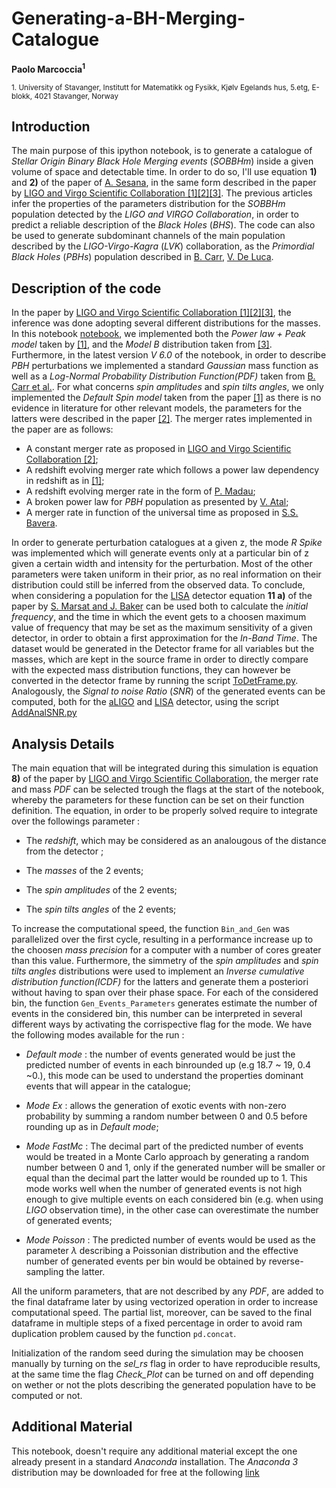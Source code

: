 # Generating-a-BH-Merging-Catalogue
**Paolo Marcoccia<sup>1</sup>**

<sub>1. University of Stavanger, Institutt for Matematikk og Fysikk, Kjølv Egelands hus, 5.etg, E-blokk, 4021 Stavanger, Norway </sub> 
## Introduction ##

The main purpose of this ipython notebook, is to generate a catalogue of _Stellar Origin Binary Black Hole Merging events_ (_SOBBHm_) inside a given volume of space and detectable time.
In order to do so, I'll use equation **1)** and **2)** of the paper of [A. Sesana](https://arxiv.org/abs/1602.06951), in the same form described in the paper by [LIGO and Virgo Scientific Collaboration [1]](https://arxiv.org/abs/2111.03634)[[2]](https://arxiv.org/abs/2010.14533)[[3]](https://arxiv.org/abs/1811.12940).
The previous articles infer the properties of the parameters distribution for the _SOBBHm_ population detected by the _LIGO and VIRGO Collaboration_, in order to predict a reliable description of the _Black Holes_ (_BHS_).
The code can also be used to generate subdominant channels of the main population described by the _LIGO-Virgo-Kagra_ (_LVK_) collaboration, as the _Primordial Black Holes_ (_PBHs_) population described in [B. Carr](https://journals.aps.org/prd/abstract/10.1103/PhysRevD.96.023514), [V. De Luca](https://arxiv.org/abs/2106.13769).

## Description of the code ##

In the paper by [LIGO and Virgo Scientific Collaboration [1]](https://arxiv.org/abs/2111.03634)[[2]](https://arxiv.org/abs/2010.14533)[[3]](https://arxiv.org/abs/1811.12940), the inference was done adopting several different distributions for the masses.
In this notebook [notebook](https://github.com/KuZa91/Generating-a-BH-Merging-Catalogue/blob/master/BHCatalogV6.0.ipynb), we implemented both the _Power law + Peak model_ taken by [[1]](https://arxiv.org/abs/2111.03634), and the _Model B_ distribution taken from [[3]](https://arxiv.org/abs/1811.12940).
Furthermore, in the latest version _V 6.0_ of the notebook, in order to describe _PBH_ perturbations we implemented a standard _Gaussian_ mass function as well as a _Log-Normal Probability Distribution Function(PDF)_ taken from [B. Carr et al.](https://journals.aps.org/prd/abstract/10.1103/PhysRevD.96.023514). 
For what concerns _spin amplitudes_ and _spin tilts angles_, we only implemented the _Default Spin model_ taken from the paper [[1]](https://arxiv.org/abs/2111.03634) as there is no evidence in literature for other relevant models, the parameters for the latters were described in the paper [[2]](https://arxiv.org/abs/2010.14533).
The merger rates implemented in the paper are as follows: 

- A constant merger rate as proposed in [LIGO and Virgo Scientific Collaboration [2]](https://arxiv.org/abs/2010.14533);
- A redshift evolving merger rate which follows a power law dependency in redshift as in [[1]](https://arxiv.org/abs/2111.03634);
- A redshift evolving merger rate in the form of [P. Madau](https://arxiv.org/abs/1403.0007);
- A broken power law for _PBH_ population as presented by [V. Atal](https://arxiv.org/abs/2201.12218);
- A merger rate in function of the universal time as proposed in [S.S. Bavera](2109.05836).

In order to generate perturbation catalogues at a given z, the mode _R Spike_ was implemented which will generate events only at a particular bin of z given a certain width and intensity for the perturbation.
Most of the other parameters were taken uniform in their prior, as no real information on their distribution could still be inferred from the observed data.
To conclude, when considering a population for the [LISA](https://www.elisascience.org/) detector equation **11 a)** of the paper by [S. Marsat and J. Baker](https://arxiv.org/abs/1806.10734) can be used both to calculate the _initial frequency_, and the time in which the event gets to a choosen maximum value  of frequency that may be set as the maximum sensitivity of a given detector, in order to obtain a first approximation for the _In-Band Time_.
The dataset would be generated in the Detector frame for all variables but the masses, which are kept in the source frame in order to directly compare with the expected mass distribution functions, they can however be converted in the detector frame by running the script [ToDetFrame.py](https://github.com/KuZa91/Generating-a-BH-Merging-Catalogue/blob/master/to_DetFrameV3.py). Analogously, the _Signal to noise Ratio_ (_SNR_) of the generated events can be computed, both for the [aLIGO](https://dcc.ligo.org/public/0149/T1800042/004/T1800042-v4.pdf) and [LISA](https://www.elisascience.org/) detector, using the script [AddAnalSNR.py](https://github.com/KuZa91/Generating-a-BH-Merging-Catalogue/blob/master/AddAnalSNRV2.py) 

## Analysis Details ##

The main equation that will be integrated during this simulation is equation **8)** of the paper by [LIGO and Virgo Scientific Collaboration](https://arxiv.org/abs/1811.12940), the merger rate and mass _PDF_ can be selected trough the flags at the start of the notebook, whereby the parameters for these function can be set on their function definition.
The equation, in order to be properly solved require to integrate over the followings parameter :

- The _redshift_, which may be considered as an analougous of the distance from the detector ;

- The _masses_ of the 2 events;

- The _spin amplitudes_ of the 2 events;

- The _spin tilts angles_ of the 2 events;

To increase the computational speed, the function <code>Bin_and_Gen</code> was parallelized over the first cycle, resulting in a performance increase up to the choosen _mass precision_ for a computer with a number of cores greater than this value.
Furthermore, the simmetry of the _spin amplitudes_ and _spin tilts angles_ distributions were used to implement an _Inverse cumulative distribution function(ICDF)_ for the latters and generate them a posteriori without having to span over their phase space.
For each of the considered bin, the function <code>Gen_Events_Parameters</code> generates estimate the number of events in the considered bin, this number can be interpreted in several different ways by activating the corrispective flag for the mode. We have the following modes available for the run :

- _Default mode_ : the number of events generated would be just the predicted number of events in each binrounded up (e.g 18.7 ~ 19, 0.4 ~0.), this mode can be used to understand the properties dominant events that will appear in the catalogue;

- _Mode Ex_ : allows the generation of exotic events with non-zero probability by summing a random number between 0 and 0.5 before rounding up as in _Default mode_;

- _Mode FastMc_ : The decimal part of the predicted number of events would be treated in a Monte Carlo approach by generating a random number between 0 and 1, only if the generated number will be smaller or equal than the decimal part the latter would be rounded up to 1. This mode works well when the number of generated events is not high enough to give multiple events on each considered bin (e.g. when using _LIGO_ observation time), in the other case can overestimate the number of generated events;

- _Mode Poisson_ : The predicted number of events would be used as the parameter $\lambda$ describing a Poissonian distribution and the effective number of generated events per bin would be obtained by reverse-sampling the latter. 

All the uniform parameters, that are not described by any _PDF_, are added to the final dataframe later by using vectorized operation in order to increase computational speed.
The partial list, moreover, can be saved to the final dataframe in multiple steps of a fixed percentage in order to avoid ram duplication problem caused by the function <code>pd.concat</code>.

Initialization of the random seed during the simulation may be choosen manually by turning on the _sel_rs_ flag in order to have reproducible results, at the same time the flag _Check_Plot_ can be turned on and off depending on wether or not the plots describing the generated population have to be computed or not.

## Additional Material ##

This notebook, doesn't require any additional material except the one already present in a standard _Anaconda_ installation.
The _Anaconda 3_ distribution may be downloaded for free at the following [link](https://www.anaconda.com/products/individual)

